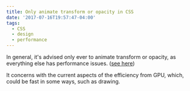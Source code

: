 ```yaml
---
title: Only animate transform or opacity in CSS
date: '2017-07-16T19:57:47-04:00'
tags:
  - CSS
  - design
  - performance
---
```


In general, it's advised only ever to animate transform or opacity, as everything else has performance issues. ([see here](https://blogs.adobe.com/webplatform/2014/03/18/css-animations-and-transitions-performance/))

It concerns with the current aspects of the efficiency from GPU, which, could be fast in some ways, such as drawing.

​
